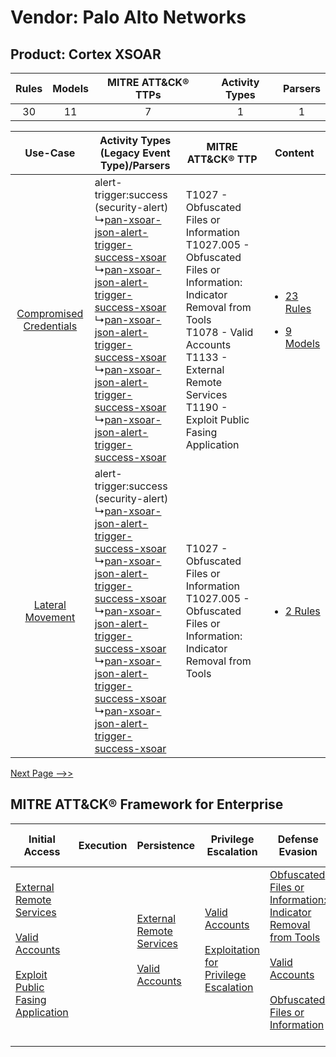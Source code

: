 Vendor: Palo Alto Networks
==========================
Product: Cortex XSOAR
---------------------
| Rules | Models | MITRE ATT&CK® TTPs | Activity Types | Parsers |
|:-----:|:------:|:------------------:|:--------------:|:-------:|
|  30   |   11   |         7          |       1        |    1    |

|    Use-Case    | Activity Types (Legacy Event Type)/Parsers    | MITRE ATT&CK® TTP    | Content    |
|:----:| ---- | ---- | ---- |
| [Compromised Credentials](../../../UseCases/uc_compromised_credentials.md) |  alert-trigger:success (security-alert)<br> ↳[pan-xsoar-json-alert-trigger-success-xsoar](Ps/pC_panxsoarjsonalerttriggersuccessxsoar.md)<br> ↳[pan-xsoar-json-alert-trigger-success-xsoar](Ps/pC_panxsoarjsonalerttriggersuccessxsoar.md)<br> ↳[pan-xsoar-json-alert-trigger-success-xsoar](Ps/pC_panxsoarjsonalerttriggersuccessxsoar.md)<br> ↳[pan-xsoar-json-alert-trigger-success-xsoar](Ps/pC_panxsoarjsonalerttriggersuccessxsoar.md)<br> ↳[pan-xsoar-json-alert-trigger-success-xsoar](Ps/pC_panxsoarjsonalerttriggersuccessxsoar.md)<br> | T1027 - Obfuscated Files or Information<br>T1027.005 - Obfuscated Files or Information: Indicator Removal from Tools<br>T1078 - Valid Accounts<br>T1133 - External Remote Services<br>T1190 - Exploit Public Fasing Application<br> | [<ul><li>23 Rules</li></ul><ul><li>9 Models</li></ul>](RM/r_m_palo_alto_networks_cortex_xsoar_Compromised_Credentials.md) |
|        [Lateral Movement](../../../UseCases/uc_lateral_movement.md)        |  alert-trigger:success (security-alert)<br> ↳[pan-xsoar-json-alert-trigger-success-xsoar](Ps/pC_panxsoarjsonalerttriggersuccessxsoar.md)<br> ↳[pan-xsoar-json-alert-trigger-success-xsoar](Ps/pC_panxsoarjsonalerttriggersuccessxsoar.md)<br> ↳[pan-xsoar-json-alert-trigger-success-xsoar](Ps/pC_panxsoarjsonalerttriggersuccessxsoar.md)<br> ↳[pan-xsoar-json-alert-trigger-success-xsoar](Ps/pC_panxsoarjsonalerttriggersuccessxsoar.md)<br> ↳[pan-xsoar-json-alert-trigger-success-xsoar](Ps/pC_panxsoarjsonalerttriggersuccessxsoar.md)<br> | T1027 - Obfuscated Files or Information<br>T1027.005 - Obfuscated Files or Information: Indicator Removal from Tools<br>    | [<ul><li>2 Rules</li></ul>](RM/r_m_palo_alto_networks_cortex_xsoar_Lateral_Movement.md)    |
[Next Page -->>](2_ds_palo_alto_networks_cortex_xsoar.md)

MITRE ATT&CK® Framework for Enterprise
--------------------------------------
| Initial Access                                                                                                                                                                                                                         | Execution | Persistence                                                                                                                                      | Privilege Escalation                                                                                                                                          | Defense Evasion                                                                                                                                                                                                                                                               | Credential Access | Discovery | Lateral Movement | Collection | Command and Control | Exfiltration | Impact |
| -------------------------------------------------------------------------------------------------------------------------------------------------------------------------------------------------------------------------------------- | --------- | ------------------------------------------------------------------------------------------------------------------------------------------------ | ------------------------------------------------------------------------------------------------------------------------------------------------------------- | ----------------------------------------------------------------------------------------------------------------------------------------------------------------------------------------------------------------------------------------------------------------------------- | ----------------- | --------- | ---------------- | ---------- | ------------------- | ------------ | ------ |
| [External Remote Services](https://attack.mitre.org/techniques/T1133)<br><br>[Valid Accounts](https://attack.mitre.org/techniques/T1078)<br><br>[Exploit Public Fasing Application](https://attack.mitre.org/techniques/T1190)<br><br> |           | [External Remote Services](https://attack.mitre.org/techniques/T1133)<br><br>[Valid Accounts](https://attack.mitre.org/techniques/T1078)<br><br> | [Valid Accounts](https://attack.mitre.org/techniques/T1078)<br><br>[Exploitation for Privilege Escalation](https://attack.mitre.org/techniques/T1068)<br><br> | [Obfuscated Files or Information: Indicator Removal from Tools](https://attack.mitre.org/techniques/T1027/005)<br><br>[Valid Accounts](https://attack.mitre.org/techniques/T1078)<br><br>[Obfuscated Files or Information](https://attack.mitre.org/techniques/T1027)<br><br> |                   |           |                  |            |                     |              |        |